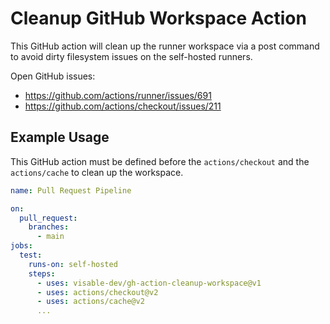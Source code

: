 # Cleanup GitHub Workspace Action
This GitHub action will clean up the runner workspace via a post command to avoid dirty filesystem issues on the self-hosted runners.

Open GitHub issues:
- https://github.com/actions/runner/issues/691
- https://github.com/actions/checkout/issues/211

## Example Usage
This GitHub action must be defined before the `actions/checkout` and the `actions/cache` to clean up the workspace.

```yaml
name: Pull Request Pipeline

on:
  pull_request:
    branches:
      - main
jobs:
  test:
    runs-on: self-hosted
    steps:
      - uses: visable-dev/gh-action-cleanup-workspace@v1
      - uses: actions/checkout@v2
      - uses: actions/cache@v2
      ...
```
